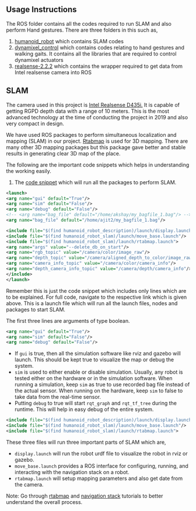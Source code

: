 ## Usage Instructions
The ROS folder contains all the codes required to run SLAM and also perform Hand gestures. There are three folders in this such as,

1. [humanoid_robot](humanoid_robot/) which contains SLAM codes
2. [dynamixel_control](dynamixel_control/) which contains codes relating to hand gestures and walking gaits. It contains all the libraries that are required to control dynamixel actuators
3. [realsense-2.2.2](realsense-2.2.2/) which contains the wrapper required to get data from Intel realsense camera into ROS

## SLAM
The camera used in this project is [Intel Realsense D435i.](https://www.intelrealsense.com/depth-camera-d435i/) It is capable of getting RGPD depth data with a range of 10 meters. This is the most advanced technology at the time of conducting the project in 2019 and also very compact in design.

We have used ROS packages to perform simultaneous localization and mapping (SLAM) in our project. [Rtabmap](http://wiki.ros.org/rtabmap_ros) is used for 3D mapping. There are many other 3D mapping packages but this package gave better and stable results in generating clear 3D map of the place.  

The following are the important code snippets which helps in understanding the working easily.

1. The [code snippet](humanoid_robot/humanoid_robot/launch/robot.launch) which will run all the packages to perform SLAM.
```xml {.line-numbers}
<launch>
<arg name="gui" default="True"/>
<arg name="sim" default="False"/>
<arg name="debug" default="False"/>
<!-- <arg name="bag_file" default="/home/akshay/my_bagfile_1.bag"/> -->
<arg name="bag_file" default="/home/ajit2/my_bagfile_1.bag"/>

<include file="$(find humanoid_robot_description)/launch/display.launch"/>
<include file="$(find humanoid_robot_slam)/launch/move_base.launch"/>
<include file="$(find humanoid_robot_slam)/launch/rtabmap.launch">
<arg name="args" value="--delete_db_on_start"/>
<arg name="rgb_topic" value="/camera/color/image_raw"/>
<arg name="depth_topic" value="/camera/aligned_depth_to_color/image_raw"/>
<arg name="camera_info_topic" value="/camera/color/camera_info"/>
<arg name="depth_camera_info_topic" value="/camera/depth/camera_info"/>
</include>
</launch>
```
Remember this is just the code snippet which includes only lines which are to be explained. For full code, navigate to the respective link which is given above. This is a launch file which will run all the launch files, nodes and packages to start SLAM.

The first three lines are arguments of type boolean.

```xml {.line-numbers}
<arg name="gui" default="True"/>
<arg name="sim" default="False"/>
<arg name="debug" default="False"/>
```  
* If `gui` is true, then all the simulation software like rviz and gazebo will launch. This should be kept true to visualize the map or debug the system.  
* `sim` is used to either enable or disable simulation. Usually, any robot is tested either on the hardware or in the simulation software. When running a simulation, keep `sim` as true to use recorded bag file instead of the actual sensor. When running on the hardware, keep `sim` to false to take data from the real-time sensor.
* Putting `debug` to true will start `rqt_graph` and `rqt_tf_tree` during the runtime. This will help in easy debug of the entire system.

```xml {.line-numbers}
<include file="$(find humanoid_robot_description)/launch/display.launch"/>
<include file="$(find humanoid_robot_slam)/launch/move_base.launch"/>
<include file="$(find humanoid_robot_slam)/launch/rtabmap.launch">
```
These three files will run three important parts of SLAM which are,
* `display.launch` will run the robot urdf file to visualize the robot in rviz or gazebo.
* `move_base.launch` provides a ROS interface for configuring, running, and interacting with the navigation stack on a robot.
*  `rtabmap.launch` will setup mapping parameters and also get date from the camera.

Note: Go through [rtabmap](http://wiki.ros.org/rtabmap_ros) and [navigation stack](http://wiki.ros.org/navigation/Tutorials/RobotSetup) tutorials to better understand the overall process.
